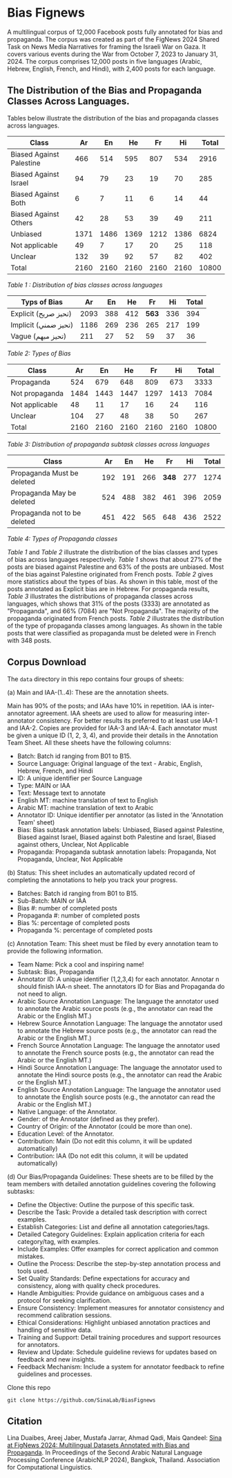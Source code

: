 # Bias Fignews

A multilingual corpus of 12,000 Facebook posts fully annotated for bias and propaganda. The corpus was created as part of the FigNews 2024 Shared Task on News Media Narratives for framing the Israeli War on Gaza. It covers various events during the War from October 7, 2023 to January 31, 2024. The corpus comprises 12,000 posts in five languages (Arabic, Hebrew, English, French, and Hindi), with 2,400 posts for each language.

## The Distribution of the Bias and Propaganda Classes Across Languages.

Tables below illustrate the distribution of the bias and propaganda classes across languages.

| Class                    | Ar   | En   | He   | Fr   | Hi   | Total |
| ------------------------ | ---- | ---- | ---- | ---- | ---- | ----- |
| Biased Against Palestine | 466  | 514  | 595  | 807  | 534  | 2916  |
| Biased Against Israel    | 94   | 79   | 23   | 19   | 70   | 285   |
| Biased Against Both      | 6    | 7    | 11   | 6    | 14   | 44    |
| Biased Against Others    | 42   | 28   | 53   | 39   | 49   | 211   |
| Unbiased                 | 1371 | 1486 | 1369 | 1212 | 1386 | 6824  | 
| Not applicable           | 49   | 7    | 17   | 20   | 25   | 118   |
| Unclear                  | 132  | 39   | 92   | 57   | 82   | 402   |
| Total                    | 2160 | 2160 | 2160 | 2160 | 2160 | 10800 |

*Table 1 : Distribution of bias classes across languages*



| Typs of Bias        | Ar  | En   | He   | Fr   | Hi   | Total |
| ------------------  | --- | ---- | ---- | ---- | ---- | ----- |
| Explicit (تحيز صريح) | 2093  | 388  | 412  | **563**  | 336 | 394  |
| Implicit (تحيز ضمني) | 1186  | 269  | 236  | 265  | 217 | 199  |
| Vague (تحيز مبهم)     | 211  | 27  | 52  | 59  | 37 |  36   |

*Table 2: Types of Bias*



| Class          | Ar   | En   | He   | Fr   | Hi   | Total |
| -------------- | ---- | ---- | ---- | ---- | ---- | ----- |
| Propaganda     | 524  | 679  | 648  | 809  | 673  | 3333  |
| Not propaganda | 1484 | 1443 | 1447 | 1297 | 1413 | 7084  |
| Not applicable | 48   | 11   | 17   | 16   | 24   | 116   |
| Unclear        | 104  | 27   | 48   | 38   | 50   | 267   |
| Total          | 2160 | 2160 | 2160 | 2160 | 2160 | 10800 |

*Table 3: Distribution of propaganda subtask classes across languages*



| Class                        | Ar  | En  | He  | Fr   | Hi   | Total |
| ---------------------------- | --- | --- | --- | ---- | ---- | ----- |
| Propaganda Must be deleted   | 192 | 191 | 266 | **348** | 277 | 1274 |
| Propaganda May be deleted    | 524 | 488 | 382 | 461 | 396 | 2059 |
| Propaganda not to be deleted | 451 | 422 | 565 | 648 | 436 | 2522 |

*Table 4: Types of Propaganda classes*



*Table 1* and *Table 2* illustrate the distribution of the bias classes and types of bias across languages respectively. *Table 1* shows that about 27% of the posts are biased against Palestine and 63% of the posts are unbiased. Most of the bias against Palestine originated from French posts. *Table 2* gives more statistics about the types of bias. As shown in this table, most of the posts annotated as Explicit bias are in Hebrew.
For propaganda results, *Table 3* illustrates the distributions of propaganda classes across languages, which shows that 31% of the posts (3333) are annotated as "Propaganda", and 66% (7084) are "Not Propaganda". The majority of the propaganda originated from French posts. *Table 2* illustrates the distribution of the type of propaganda classes among languages. As shown in the table posts that were classified as propaganda must be deleted were in French with 348 posts.


## Corpus Download

The `data` directory in this repo contains four groups of sheets:

(a) Main and IAA-(1..4):  These are the annotation sheets.

Main has 90% of the posts; and IAAs have 10% in repetition. 
IAA is inter-annotator agreement.  IAA sheets are used to allow for  measuring inter-annotator consistency.
For better results its preferred to at least use IAA-1 and IAA-2. Copies are provided for IAA-3 and IAA-4. Each annotator must be given a unique ID (1, 2, 3, 4), and provide their details in the Annotation Team Sheet.
All these sheets have the following columns:

  * Batch: Batch id ranging from B01 to B15.
  * Source Language: Original language of the text - Arabic, English, Hebrew, French, and Hindi
  * ID: A unique identifier per Source Language
  * Type: MAIN or IAA
  * Text: Message text to annotate
  * English MT: machine translation of text to English
  * Arabic MT: machine translation of text to Arabic
  * Annotator ID: Unique identifier per annotator (as listed in the 'Annotation Team' sheet)
  * Bias: Bias subtask annotation labels: Unbiased, Biased against Palestine, Biased against Israel, Biased against both Palestine and Israel, Biased against others, Unclear, Not Applicable
  * Propaganda: Propaganda subtask annotation labels: Propaganda, Not Propaganda, Unclear, Not Applicable
 

(b) Status: This sheet includes an automatically updated record of completing the annotations to help you track your progress.

  * Batches: Batch id ranging from B01 to B15. 
  * Sub-Batch: MAIN or IAA
  * Bias #: number of completed posts
  * Propaganda #: number of completed posts
  * Bias %: percentage of completed posts
  * Propaganda %: percentage of completed posts

(c) Annotation Team: This sheet must be filed by every annotation team to provide the following information.

  * Team Name: Pick a cool and inspiring name!
  * Subtask: Bias, Propaganda
  * Annotator ID: A unique identifier (1,2,3,4) for each annotator. Annotar n should finish IAA-n sheet.  The annotators ID for Bias and Propaganda do not need to align.
  * Arabic Source Annotation Language: The language the annotator used to annotate the Arabic source posts (e.g., the annotator can read the Arabic or the English MT.)
  * Hebrew Source Annotation Language: The language the annotator used to annotate the Hebrew source posts (e.g., the annotator can read the Arabic or the English MT.)
  * French Source Annotation Language: The language the annotator used to annotate the French source posts (e.g., the annotator can read the Arabic or the English MT.)
  * Hindi Source Annotation Language: The language the annotator used to annotate the Hindi source posts (e.g., the annotator can read the Arabic or the English MT.)
  * English Source Annotation Language: The language the annotator used to annotate the English source posts (e.g., the annotator can read the Arabic or the English MT.)
  * Native Language: of the Annotator.
  * Gender: of the Annotator (defined as they prefer).
  * Country of Origin: of the Annotator (could be more than one). 
  * Education Level: of the Annotator.
  * Contribution: Main  (Do not edit this column, it will be updated automatically)
  * Contribution: IAA    (Do not edit this column, it will be updated automatically)

(d) Our Bias/Propaganda Guidelines: These sheets are to be filled by the team members with detailed annotation guidelines covering the following subtasks:

  * Define the Objective: Outline the purpose of this specific task.
  * Describe the Task: Provide a detailed task description with correct examples.
  * Establish Categories: List and define all annotation categories/tags.
  * Detailed Category Guidelines: Explain application criteria for each category/tag, with examples.
  * Include Examples: Offer examples for correct application and common mistakes.
  * Outline the Process: Describe the step-by-step annotation process and tools used.
  * Set Quality Standards: Define expectations for accuracy and consistency, along with quality check procedures.
  * Handle Ambiguities: Provide guidance on ambiguous cases and a protocol for seeking clarification.
  * Ensure Consistency: Implement measures for annotator consistency and recommend calibration sessions.
  * Ethical Considerations: Highlight unbiased annotation practices and handling of sensitive data.
  * Training and Support: Detail training procedures and support resources for annotators.
  * Review and Update: Schedule guideline reviews for updates based on feedback and new insights.
  * Feedback Mechanism: Include a system for annotator feedback to refine guidelines and processes.

    
Clone this repo

    git clone https://github.com/SinaLab/BiasFignews

## Citation

Lina Duaibes, Areej Jaber, Mustafa Jarrar, Ahmad Qadi, Mais Qandeel: [Sina at FigNews 2024: Multilingual Datasets Annotated with Bias and Propaganda](https://www.jarrar.info/publications/DJJQQ24.pdf). In Proceedings of the Second Arabic Natural Language Processing Conference (ArabicNLP 2024), Bangkok, Thailand. Association for Computational Linguistics.
